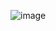 ![image](https://github.com/gurpreet2828/Intellipat/assets/46064004/7136ef0e-40c0-428e-82cd-1b47da37cb6e)

